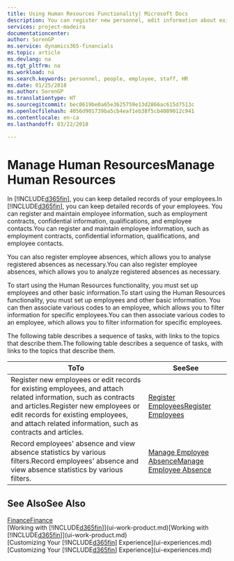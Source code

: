 ```yaml
---
title: Using Human Resources Functionality| Microsoft Docs
description: You can register new personnel, edit information about existing staff, and record and analyse absence.
services: project-madeira
documentationcenter: 
author: SorenGP
ms.service: dynamics365-financials
ms.topic: article
ms.devlang: na
ms.tgt_pltfrm: na
ms.workload: na
ms.search.keywords: personnel, people, employee, staff, HR
ms.date: 01/25/2018
ms.author: SorenGP
ms.translationtype: HT
ms.sourcegitcommit: bec0619be0a65e3625759e13d2866ac615d7513c
ms.openlocfilehash: 4056d901739ba5cb4eaf1eb38f5cb4089012c941
ms.contentlocale: en-ca
ms.lasthandoff: 03/22/2018

---
```

# <a name="manage-human-resources"></a><span data-ttu-id="0e067-103">Manage Human Resources</span><span class="sxs-lookup"><span data-stu-id="0e067-103">Manage Human Resources</span></span>
<span data-ttu-id="0e067-104">In [!INCLUDE[d365fin](includes/d365fin_md.md)], you can keep detailed records of your employees.</span><span class="sxs-lookup"><span data-stu-id="0e067-104">In [!INCLUDE[d365fin](includes/d365fin_md.md)], you can keep detailed records of your employees.</span></span> <span data-ttu-id="0e067-105">You can register and maintain employee information, such as employment contracts, confidential information, qualifications, and employee contacts.</span><span class="sxs-lookup"><span data-stu-id="0e067-105">You can register and maintain employee information, such as employment contracts, confidential information, qualifications, and employee contacts.</span></span>

<span data-ttu-id="0e067-106">You can also register employee absences, which allows you to analyse registered absences as necessary.</span><span class="sxs-lookup"><span data-stu-id="0e067-106">You can also register employee absences, which allows you to analyze registered absences as necessary.</span></span>

<span data-ttu-id="0e067-107">To start using the Human Resources functionality, you must set up employees and other basic information.</span><span class="sxs-lookup"><span data-stu-id="0e067-107">To start using the Human Resources functionality, you must set up employees and other basic information.</span></span> <span data-ttu-id="0e067-108">You can then associate various codes to an employee, which allows you to filter information for specific employees.</span><span class="sxs-lookup"><span data-stu-id="0e067-108">You can then associate various codes to an employee, which allows you to filter information for specific employees.</span></span>

<span data-ttu-id="0e067-109">The following table describes a sequence of tasks, with links to the topics that describe them.</span><span class="sxs-lookup"><span data-stu-id="0e067-109">The following table describes a sequence of tasks, with links to the topics that describe them.</span></span>

| <span data-ttu-id="0e067-110">To</span><span class="sxs-lookup"><span data-stu-id="0e067-110">To</span></span> | <span data-ttu-id="0e067-111">See</span><span class="sxs-lookup"><span data-stu-id="0e067-111">See</span></span> |
| --- | --- |
| <span data-ttu-id="0e067-112">Register new employees or edit records for existing employees, and attach related information, such as contracts and articles.</span><span class="sxs-lookup"><span data-stu-id="0e067-112">Register new employees or edit records for existing employees, and attach related information, such as contracts and articles.</span></span> |[<span data-ttu-id="0e067-113">Register Employees</span><span class="sxs-lookup"><span data-stu-id="0e067-113">Register Employees</span></span>](hr-how-register-employees.md) |
| <span data-ttu-id="0e067-114">Record employees' absence and view absence statistics by various filters.</span><span class="sxs-lookup"><span data-stu-id="0e067-114">Record employees' absence and view absence statistics by various filters.</span></span> |[<span data-ttu-id="0e067-115">Manage Employee Absence</span><span class="sxs-lookup"><span data-stu-id="0e067-115">Manage Employee Absence</span></span>](hr-how-manage-absence.md) |

## <a name="see-also"></a><span data-ttu-id="0e067-116">See Also</span><span class="sxs-lookup"><span data-stu-id="0e067-116">See Also</span></span>
[<span data-ttu-id="0e067-117">Finance</span><span class="sxs-lookup"><span data-stu-id="0e067-117">Finance</span></span>](finance.md)  
<span data-ttu-id="0e067-118">[Working with [!INCLUDE[d365fin](includes/d365fin_md.md)]](ui-work-product.md)</span><span class="sxs-lookup"><span data-stu-id="0e067-118">[Working with [!INCLUDE[d365fin](includes/d365fin_md.md)]](ui-work-product.md)</span></span>  
<span data-ttu-id="0e067-119">[Customizing Your [!INCLUDE[d365fin](includes/d365fin_md.md)] Experience](ui-experiences.md)</span><span class="sxs-lookup"><span data-stu-id="0e067-119">[Customizing Your [!INCLUDE[d365fin](includes/d365fin_md.md)] Experience](ui-experiences.md)</span></span>        

